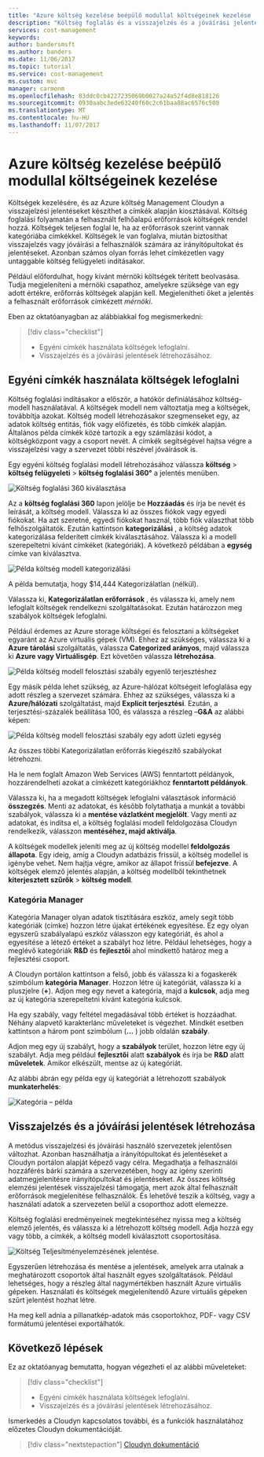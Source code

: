 ```yaml
---
title: "Azure költség kezelése beépülő modullal költségeinek kezelése |} Microsoft Docs"
description: "Költség foglalás és a visszajelzés és a jóváírási jelentések költségek kezelésére."
services: cost-management
keywords: 
author: bandersmsft
ms.author: banders
ms.date: 11/06/2017
ms.topic: tutorial
ms.service: cost-management
ms.custom: mvc
manager: carmonm
ms.openlocfilehash: 83ddc0cb4227235069b0027a24a52f4d8e818126
ms.sourcegitcommit: 0930aabc3ede63240f60c2c61baa88ac6576c508
ms.translationtype: MT
ms.contentlocale: hu-HU
ms.lasthandoff: 11/07/2017
---
```

# <a name="manage-costs-by-using-azure-cost-management"></a>Azure költség kezelése beépülő modullal költségeinek kezelése

Költségek kezelésére, és az Azure költség Management Cloudyn a visszajelzési jelentéseket készíthet a címkék alapján kiosztásával. Költség foglalási folyamatán a felhasznált felhőalapú erőforrások költségek rendel hozzá. Költségek teljesen foglal le, ha az erőforrások szerint vannak kategóriába címkékkel. Költségek le van foglalva, miután biztosíthat visszajelzés vagy jóváírási a felhasználók számára az irányítópultokat és jelentéseket. Azonban számos olyan forrás lehet címkézetlen vagy untaggable költség felügyeleti indításakor.

Például előfordulhat, hogy kívánt mérnöki költségek térített beolvasása. Tudja megjeleníteni a mérnöki csapathoz, amelyekre szüksége van egy adott értékre, erőforrás költségek alapján kell. Megjelenítheti őket a jelentés a felhasznált erőforrások címkézett *mérnöki*.

Eben az oktatóanyagban az alábbiakkal fog megismerkedni:

> [!div class="checklist"]
> * Egyéni címkék használata költségek lefoglalni.
> * Visszajelzés és a jóváírási jelentések létrehozásához.

## <a name="use-custom-tags-to-allocate-costs"></a>Egyéni címkék használata költségek lefoglalni

Költség foglalási indításakor a először, a hatókör definiálásához költség-modell használatával. A költségek modell nem változtatja meg a költségek, továbbítja azokat. Költség modell létrehozásakor szegmenseket egy, az adatok költség entitás, fiók vagy előfizetés, és több címkék alapján. Általános példa címkék közé tartozik a egy számlázási kódot, a költségközpont vagy a csoport nevét. A címkék segítségével hajtsa végre a visszajelzési vagy a szervezet többi részével jóváírások is.

Egy egyéni költség foglalási modell létrehozásához válassza **költség** &gt; **költség felügyeleti** &gt; **költség foglalási 360°** a jelentés menüben.

![Költség foglalási 360 kiválasztása](./media/tutorial-manage-costs/cost-allocation-360.png)

Az a **költség foglalási 360** lapon jelölje be **Hozzáadás** és írja be nevét és leírását, a költség modell. Válassza ki az összes fiókok vagy egyedi fiókokat. Ha azt szeretné, egyedi fiókokat használ, több fiók választhat több felhőszolgáltatók. Ezután kattintson **kategorizálási** , a költség adatok kategorizálása felderített címkék kiválasztásához. Válassza ki a modell szerepeltetni kívánt címkéket (kategóriák). A következő példában a **egység** címke van kiválasztva.

![Példa költség modell kategorizálási](./media/tutorial-manage-costs/cost-model01.png)



A példa bemutatja, hogy $14,444 Kategorizálatlan (nélkül).

Válassza ki, **Kategorizálatlan erőforrások** , és válassza ki, amely nem lefoglalt költségek rendelkezni szolgáltatásokat. Ezután határozzon meg szabályok költségek lefoglalni.

Például érdemes az Azure storage költségei és felosztani a költségeket egyaránt az Azure virtuális gépek (VM). Ehhez az szükséges, válassza ki a **Azure tárolási** szolgáltatás, válassza **Categorized arányos**, majd válassza ki **Azure vagy Virtuálisgép**. Ezt követően válassza **létrehozása**.

![Példa költség modell felosztási szabály egyenlő terjesztéshez](./media/tutorial-manage-costs/cost-model02.png)



Egy másik példa lehet szükség, az Azure-hálózat költségeit lefoglalása egy adott részleg a szervezet számára. Ehhez az szükséges, válassza ki a **Azure/hálózati** szolgáltatást, majd **Explicit terjesztési**. Ezután, a terjesztési-százalék beállítása 100, és válassza a részleg –**G&amp;A** az alábbi képen:

![Példa költség modell felosztási szabály egy adott üzleti egység](./media/tutorial-manage-costs/cost-model03.png)



Az összes többi Kategorizálatlan erőforrás kiegészítő szabályokat létrehozni.

Ha le nem foglalt Amazon Web Services (AWS) fenntartott példányok, hozzárendelheti azokat a címkézett kategóriákhoz **fenntartott példányok**.

Válassza ki, ha a megadott költségek lefoglalni választások információ **összegzés**. Menti az adatokat, és később folytathatja a munkát a további szabályok, válassza ki a **mentése vázlatként megjelölt**. Vagy menti az adatokat, és indítsa el, a költség foglalási modell feldolgozása Cloudyn rendelkezik, válasszon **mentéséhez, majd aktiválja**.

A költségek modellek jeleníti meg az új költség modellel **feldolgozás állapota**. Egy ideig, amíg a Cloudyn adatbázis frissül, a költség modellel is igénybe vehet. Nem hajtja végre, amikor az állapot frissül **befejezve**. A költségek elemző jelentés alapján, a költség modellből tekinthetnek **kiterjesztett szűrők** &gt; **költség modell**.

### <a name="category-manager"></a>Kategória Manager

Kategória Manager olyan adatok tisztítására eszköz, amely segít több kategóriák (címke) hozzon létre újakat értékének egyesítése. Ez egy olyan egyszerű szabályalapú eszköz válasszon egy kategóriát, és ahol a egyesítése a létező értéket a szabályt hoz létre. Például lehetséges, hogy a meglévő kategóriák **R&amp;D** és **fejlesztői** ahol mindkettő határoz meg a fejlesztési csoport.

A Cloudyn portálon kattintson a felső, jobb és válassza ki a fogaskerék szimbólum **kategória Manager**. Hozzon létre új kategóriát, válassza ki a pluszjelre (**+**). Adjon meg egy nevet a kategória, majd a **kulcsok**, adja meg az új kategória szerepeltetni kívánt kategória kulcsok.

Ha egy szabály, vagy feltétel megadásával több értéket is hozzáadhat. Néhány alapvető karakterlánc műveleteket is végezhet. Mindkét esetben kattintson a három pont szimbólum (**...** ) jobb oldalán **szabály**.

Adjon meg egy új szabályt, hogy a **szabályok** terület, hozzon létre egy új szabályt. Adja meg például **fejlesztői** alatt **szabályok** és írja be **R&amp;D** alatt **műveletek**. Amikor elkészült, mentse az új kategóriát.

Az alábbi ábrán egy példa egy új kategóriát a létrehozott szabályok **munkaterhelés**:

![Kategória – példa](./media/tutorial-manage-costs/category01.png)



## <a name="create-showback-and-chargeback-reports"></a>Visszajelzés és a jóváírási jelentések létrehozása

A metódus visszajelzési és jóváírási használó szervezetek jelentősen változhat. Azonban használhatja a irányítópultokat és jelentéseket a Cloudyn portálon alapját képező vagy célra. Megadhatja a felhasználói hozzáférés bárki számára a szervezetében, hogy az igény szerinti adatmegjelenítésre irányítópultokat és jelentéseket. Az összes költség elemzési jelentések visszajelzési támogatja, mert azok által felhasznált erőforrások megjelenítése felhasználók. És lehetővé teszik a költség, vagy a használati adatok a szervezeten belül a csoporthoz adott elemezze.

Költség foglalási eredményeinek megtekintéséhez nyissa meg a költség elemző jelentés, és válassza ki a létrehozott költség modell. Adja hozzá egy vagy több, a címkék, a költség modell kiválasztott csoportosítása.

![Költség Teljesítményelemzésének jelentése.](./media/tutorial-manage-costs/cost-analysis.png)

Egyszerűen létrehozása és mentése a jelentések, amelyek arra utalnak a meghatározott csoportok által használt egyes szolgáltatások. Például lehetséges, hogy a részleg által nagymértékben használt Azure virtuális gépeken. Használati és költségek megjelenítendő Azure virtuális gépeken szűrt jelentést hozhat létre.

Ha meg kell adnia a pillanatkép-adatok más csoportokhoz, PDF- vagy CSV formátumú jelentései exportálhatók.


## <a name="next-steps"></a>Következő lépések

Ez az oktatóanyag bemutatta, hogyan végezheti el az alábbi műveleteket:

> [!div class="checklist"]
> * Egyéni címkék használata költségek lefoglalni.
> * Visszajelzés és a jóváírási jelentések létrehozásához.



Ismerkedés a Cloudyn kapcsolatos további, és a funkciók használatához előzetes Cloudyn dokumentációját.

> [!div class="nextstepaction"]
> [Cloudyn dokumentáció](https://support.cloudyn.com/hc/)
